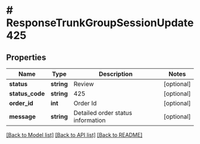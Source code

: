 # # ResponseTrunkGroupSessionUpdate425

## Properties

Name | Type | Description | Notes
------------ | ------------- | ------------- | -------------
**status** | **string** | Review | [optional]
**status_code** | **string** | 425 | [optional]
**order_id** | **int** | Order Id | [optional]
**message** | **string** | Detailed order status information | [optional]

[[Back to Model list]](../../README.md#models) [[Back to API list]](../../README.md#endpoints) [[Back to README]](../../README.md)
